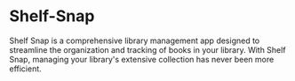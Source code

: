 # Shelf-Snap
Shelf Snap is a comprehensive library management app designed to streamline the organization and tracking of books in your library. With Shelf Snap, managing your library's extensive collection has never been more efficient.
